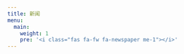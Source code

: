 ```yaml
---
title: 新闻
menu:
  main:
    weight: 1
    pre: '<i class="fas fa-fw fa-newspaper me-1"></i>'
---
```

